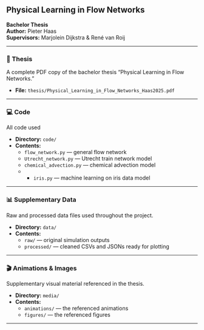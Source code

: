 ## Physical Learning in Flow Networks  
**Bachelor Thesis**  
**Author:** Pieter Haas  
**Supervisors:** Marjolein Dijkstra & René van Roij  

---

### 📄 Thesis  
A complete PDF copy of the bachelor thesis “Physical Learning in Flow Networks.”  
- **File:** `thesis/Physical_Learning_in_Flow_Networks_Haas2025.pdf`  

---

### 💻 Code  
All code used 
- **Directory:** `code/`  
- **Contents:**  
  - `flow_network.py` — general flow network  
  - `Utrecht_network.py` — Utrecht train network model 
  - `chemical_advection.py` — chemical advection model
  -  - `iris.py` — machine learning on iris data model
 

---

### 📊 Supplementary Data  
Raw and processed data files used throughout the project.  
- **Directory:** `data/`  
- **Contents:**  
  - `raw/` — original simulation outputs  
  - `processed/` — cleaned CSVs and JSONs ready for plotting  

---

### 🎬 Animations & Images  
Supplementary visual material referenced in the thesis.  
- **Directory:** `media/`  
- **Contents:**  
  - `animations/` — the referenced animations
  - `figures/` — the referenced figures

---


